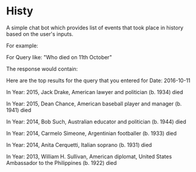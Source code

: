 # Histy
A simple chat bot which provides list of events that took place in history based on the user's inputs.

For example:

For Query like: "Who died on 11th October"

The response would contain:

Here are the top results for the query that you entered for Date: 2016-10-11

In Year: 2015, Jack Drake, American lawyer and politician (b. 1934) died

In Year: 2015, Dean Chance, American baseball player and manager (b. 1941) died

In Year: 2014, Bob Such, Australian educator and politician (b. 1944) died

In Year: 2014, Carmelo Simeone, Argentinian footballer (b. 1933) died

In Year: 2014, Anita Cerquetti, Italian soprano (b. 1931) died

In Year: 2013, William H. Sullivan, American diplomat, United States Ambassador to the Philippines (b. 1922) died



